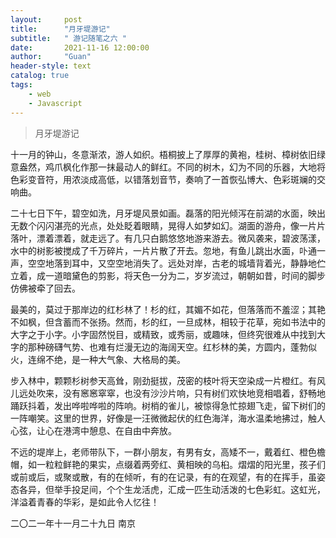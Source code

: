 ```yaml
---
layout:     post
title:      "月牙堤游记"
subtitle:   " 游记随笔之六 "
date:       2021-11-16 12:00:00
author:     "Guan"
header-style: text
catalog: true
tags:
    - web
    - Javascript
---
```


>月牙堤游记

十一月的钟山，冬意渐浓，游人如织。梧桐披上了厚厚的黄袍，桂树、樟树依旧绿意盎然，鸡爪枫化作那一抹最动人的鲜红。不同的树木，幻为不同的乐器，大地将色彩变音符，用浓淡成高低，以错落划音节，奏响了一首恢弘博大、色彩斑斓的交响曲。 

二十七日下午，碧空如洗，月牙堤风景如画。磊落的阳光倾泻在前湖的水面，映出无数个闪闪湛亮的光点，处处眨着眼睛，晃得人如梦如幻。湖面的游舟，像一片片落叶，漂着漂着，就走远了。有几只白鹅悠悠地游来游去。微风袭来，碧波荡漾，水中的树影被搅成了千万碎片，一片片散了开去。忽地，有鱼儿跳出水面，卟通一声，空空地落到耳中，又空空地消失了。远处对岸，古老的城墙背着光，静静地伫立着，成一道暗黛色的剪影，将天色一分为二，岁岁流过，朝朝如昔，时间的脚步仿佛被牵了回去。

最美的，莫过于那岸边的红杉林了！杉的红，其媚不如花，但落落而不羞涩；其艳不如枫，但含蓄而不张扬。然而，杉的红，一旦成林，相较于花草，宛如书法中的大字之于小字。小字固然悦目，或精致，或秀丽，或趣味，但终究很难从中找到大字的那种磅礴气势、也难有烂漫无边的海阔天空。红杉林的美，方圆内，蓬勃似火，连绵不绝，是一种大气象、大格局的美。

步入林中，颗颗杉树参天高耸，刚劲挺拔，茂密的枝叶将天空染成一片橙红。有风儿远处吹来，没有窸窸窣窣，也没有沙沙片响，只有树们欢快地竞相唱着，舒畅地踊跃抖着，发出哗啦哗啦的阵响。树梢的雀儿，被惊得急忙掠翅飞走，留下树们的一阵嘲笑。这里的世界，好像是一汪微微起伏的红色海洋，海水温柔地拂过，触人心弦，让心在港湾中憩息、在自由中奔放。

不远的堤岸上，老师带队下，一群小朋友，有男有女，高矮不一，戴着红、橙色檐帽，如一粒粒鲜艳的果实，点缀着两旁红、黄相映的乌桕。熠熠的阳光里，孩子们或前或后，或聚或散，有的在倾听，有的在记录，有的在观望，有的在挥手，虽姿态各异，但举手投足间，个个生龙活虎，汇成一匹生动活泼的七色彩虹。这虹光，洋溢着青春的华彩，是如此令人忆往！


二〇二一年十一月二十九日  南京
